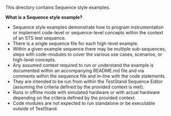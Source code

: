 This directory contains Sequence style examples.

**What is a Sequence style example?**
- Sequence style examples demonstrate how to program instrumentation or implement code-level or sequence-level concepts within the context of an STS test sequence.
- There is a single sequence file for each high-level example.
- Within a given example sequence there may be multiple sub-sequences, steps with code-modules to cover the various use cases, scenarios, or high-level concepts.
- Any assumed context required to run or understand the example is documented within an accompanying README.md file and via comments within the sequence file and in-line with the code statements.
- They are intended to be run from within the TestStand Sequence Editor (assuming the criteria defined by the provided context is met). 
- Runs in offline mode with simulated hardware or with actual hardware depending on the criteria defined by the provided context.
- Code modules are not expected to run standalone or be executable outside of TestStand.
